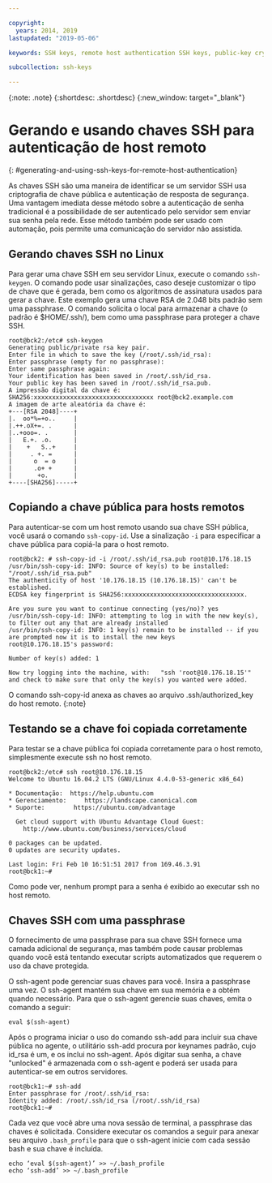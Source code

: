 ```yaml
---

copyright:
  years: 2014, 2019
lastupdated: "2019-05-06"

keywords: SSH keys, remote host authentication SSH keys, public-key cryptography

subcollection: ssh-keys

---
```


{:note: .note}
{:shortdesc: .shortdesc}
{:new_window: target="_blank"}

# Gerando e usando chaves SSH para autenticação de host remoto
{: #generating-and-using-ssh-keys-for-remote-host-authentication}

As chaves SSH são uma maneira de identificar se um servidor SSH usa criptografia de chave pública e
autenticação de resposta de segurança. Uma vantagem imediata desse método sobre a autenticação de senha
tradicional é a possibilidade de ser autenticado pelo servidor sem enviar sua senha pela rede. Esse método também
pode ser usado com automação, pois permite uma comunicação do servidor não assistida.

## Gerando chaves SSH no Linux

Para gerar uma chave SSH em seu servidor Linux, execute o comando `ssh-keygen`. O
comando pode usar sinalizações, caso deseje customizar o tipo de chave que é gerada, bem como os
algoritmos de assinatura usados para gerar a chave. Este exemplo gera uma chave RSA de 2.048 bits padrão sem
uma passphrase. O comando solicita o local para armazenar a chave (o padrão é $HOME/.ssh/), bem como uma
passphrase para proteger a chave SSH.

    root@bck2:/etc# ssh-keygen
    Generating public/private rsa key pair.
    Enter file in which to save the key (/root/.ssh/id_rsa):
    Enter passphrase (empty for no passphrase):
    Enter same passphrase again:
    Your identification has been saved in /root/.ssh/id_rsa.
    Your public key has been saved in /root/.ssh/id_rsa.pub.
    A impressão digital da chave é:
    SHA256:xxxxxxxxxxxxxxxxxxxxxxxxxxxxxxxxx root@bck2.example.com
    A imagem de arte aleatória da chave é:
    +---[RSA 2048]----+
    |.  oo*%=+o..     |
    |.++.oX+=. .      |
    |..+ooo=. .       |
    |   E.+. .o.      |
    |    +   S..+     |
    |     . +. =      |
    |      o  = o     |
    |      .o+ +      |
    |       +o.       |
    +----[SHA256]-----+

## Copiando a chave pública para hosts remotos

Para autenticar-se com um host remoto usando sua chave SSH pública, você usará o
comando `ssh-copy-id`. Use a sinalização `-i` para especificar a
chave pública para copiá-la para o host remoto.

    root@bck2: # ssh-copy-id -i /root/.ssh/id_rsa.pub root@10.176.18.15
    /usr/bin/ssh-copy-id: INFO: Source of key(s) to be installed: "/root/.ssh/id_rsa.pub"
    The authenticity of host '10.176.18.15 (10.176.18.15)' can't be established.
    ECDSA key fingerprint is SHA256:xxxxxxxxxxxxxxxxxxxxxxxxxxxxxxxxx.

    Are you sure you want to continue connecting (yes/no)? yes
    /usr/bin/ssh-copy-id: INFO: attempting to log in with the new key(s), to filter out any that are already installed
    /usr/bin/ssh-copy-id: INFO: 1 key(s) remain to be installed -- if you are prompted now it is to install the new keys
    root@10.176.18.15's password:

    Number of key(s) added: 1

    Now try logging into the machine, with:   "ssh 'root@10.176.18.15'"
    and check to make sure that only the key(s) you wanted were added.

O comando ssh-copy-id anexa as chaves ao arquivo .ssh/authorized_key do host remoto.
{:note}

## Testando se a chave foi copiada corretamente

Para testar se a chave pública foi copiada corretamente para o host remoto, simplesmente execute ssh no
host remoto.

    root@bck2:/etc# ssh root@10.176.18.15
    Welcome to Ubuntu 16.04.2 LTS (GNU/Linux 4.4.0-53-generic x86_64)

    * Documentação:  https://help.ubuntu.com
    * Gerenciamento:     https://landscape.canonical.com
    * Suporte:        https://ubuntu.com/advantage

      Get cloud support with Ubuntu Advantage Cloud Guest:
        http://www.ubuntu.com/business/services/cloud

    0 packages can be updated.
    0 updates are security updates.

    Last login: Fri Feb 10 16:51:51 2017 from 169.46.3.91
    root@bck1:~#

Como pode ver, nenhum prompt para a senha é exibido ao executar ssh no host remoto.

## Chaves SSH com uma passphrase

O fornecimento de uma passphrase para sua chave SSH fornece uma camada adicional de segurança, mas também
pode causar problemas quando você está tentando executar scripts automatizados que requerem o uso da chave
protegida.

O ssh-agent pode gerenciar suas chaves para você. Insira a passphrase uma vez. O ssh-agent mantém sua
chave em sua memória e a obtém quando necessário. Para que o ssh-agent gerencie suas chaves, emita o comando a
seguir:

    eval $(ssh-agent)

Após o programa iniciar o uso do comando ssh-add para incluir sua chave pública no agente, o
utilitário ssh-add procura por keynames padrão, cujo id_rsa é um, e os inclui no ssh-agent. Após digitar sua
senha, a chave "unlocked" é armazenada com o ssh-agent e poderá ser usada para autenticar-se em outros
servidores.

    root@bck1:~# ssh-add
    Enter passphrase for /root/.ssh/id_rsa:
    Identity added: /root/.ssh/id_rsa (/root/.ssh/id_rsa)
    root@bck1:~#

Cada vez que você abre uma nova sessão de terminal, a passphrase das chaves é solicitada. Considere
executar os comandos a seguir para anexar seu arquivo `.bash_profile` para que
o ssh-agent inicie com cada sessão bash e sua chave é incluída.

    echo ‘eval $(ssh-agent)’ >> ~/.bash_profile
    echo ‘ssh-add’ >> ~/.bash_profile
